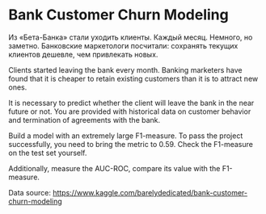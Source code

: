 #  Bank Customer Churn Modeling

Из «Бета-Банка» стали уходить клиенты. Каждый месяц. Немного, но заметно. Банковские маркетологи посчитали: сохранять текущих клиентов дешевле, чем привлекать новых.

Clients started leaving the bank every month. Banking marketers have found that it is cheaper to retain existing customers than it is to attract new ones.

It is necessary to predict whether the client will leave the bank in the near future or not. You are provided with historical data on customer behavior and termination of agreements with the bank.

Build a model with an extremely large F1-measure. To pass the project successfully, you need to bring the metric to 0.59. Check the F1-measure on the test set yourself.

Additionally, measure the AUC-ROC, compare its value with the F1-measure.

Data source: https://www.kaggle.com/barelydedicated/bank-customer-churn-modeling
